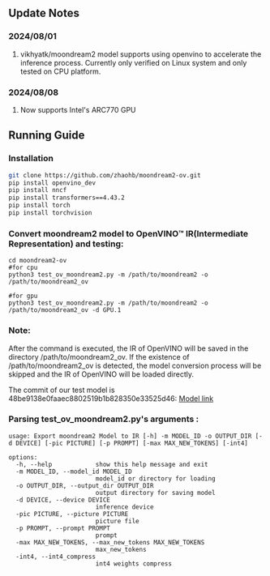 ## Update Notes
### 2024/08/01
1. vikhyatk/moondream2 model supports using openvino to accelerate the inference process. Currently only verified on Linux system and only tested on CPU platform.
### 2024/08/08
1. Now supports Intel's ARC770 GPU

## Running Guide
### Installation


```bash
git clone https://github.com/zhaohb/moondream2-ov.git
pip install openvino_dev 
pip install nncf
pip install transformers==4.43.2
pip install torch
pip install torchvision
```
### Convert moondream2 model to OpenVINO™ IR(Intermediate Representation) and testing:
```shell
cd moondream2-ov
#for cpu
python3 test_ov_moondream2.py -m /path/to/moondream2 -o /path/to/moondream2_ov

#for gpu
python3 test_ov_moondream2.py -m /path/to/moondream2 -o /path/to/moondream2_ov -d GPU.1
```
### Note:
After the command is executed, the IR of OpenVINO will be saved in the directory /path/to/moondream2_ov. If the existence of /path/to/moondream2_ov is detected, the model conversion process will be skipped and the IR of OpenVINO will be loaded directly.

The commit of our test model is 48be9138e0faaec8802519b1b828350e33525d46: [Model link](https://hf-mirror.com/vikhyatk/moondream2/commit/48be9138e0faaec8802519b1b828350e33525d46)
### Parsing test_ov_moondream2.py's arguments :
```shell
usage: Export moondream2 Model to IR [-h] -m MODEL_ID -o OUTPUT_DIR [-d DEVICE] [-pic PICTURE] [-p PROMPT] [-max MAX_NEW_TOKENS] [-int4]

options:
  -h, --help            show this help message and exit
  -m MODEL_ID, --model_id MODEL_ID
                        model_id or directory for loading
  -o OUTPUT_DIR, --output_dir OUTPUT_DIR
                        output directory for saving model
  -d DEVICE, --device DEVICE
                        inference device
  -pic PICTURE, --picture PICTURE
                        picture file
  -p PROMPT, --prompt PROMPT
                        prompt
  -max MAX_NEW_TOKENS, --max_new_tokens MAX_NEW_TOKENS
                        max_new_tokens
  -int4, --int4_compress
                        int4 weights compress
```

